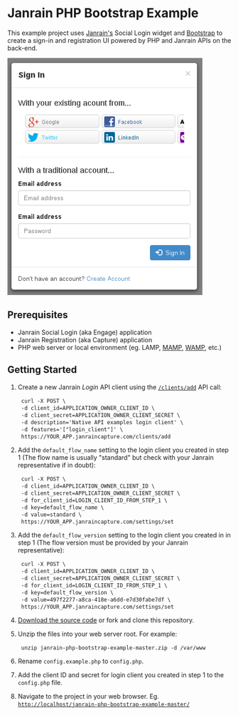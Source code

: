 Janrain PHP Bootstrap Example
=============================

This example project uses [Janrain's](http://janrain.com) Social Login widget
and [Bootstrap](http://getbootstrap.com) to create a sign-in and registration UI
powered by PHP and Janrain APIs on the back-end.

![Screenshot](https://github.com/JanrainMicah/janrain-php-bootstrap-example/blob/master/screenshot.png)

Prerequisites
-------------

* Janrain Social Login (aka Engage) application
* Janrain Registration (aka Capture) application
* PHP web server or local environment (eg. LAMP,
  [MAMP](https://www.mamp.info/en/), [WAMP](http://www.wampserver.com/en/), etc.)


Getting Started
---------------

1. Create a new Janrain *Login* API client using the
   [`/clients/add`](http://developers.janrain.com/rest-api/methods/api-client-configuration/clients/add-3/)
   API call:

        curl -X POST \
        -d client_id=APPLICATION_OWNER_CLIENT_ID \
        -d client_secret=APPLICATION_OWNER_CLIENT_SECRET \
        -d description='Native API examples login client' \
        -d features='["login_client"]' \
        https://YOUR_APP.janraincapture.com/clients/add

2. Add the `default_flow_name` setting to the login client you created in step
   1 (The flow name is usually "standard" but check with your Janrain
   representative if in doubt):

        curl -X POST \
        -d client_id=APPLICATION_OWNER_CLIENT_ID \
        -d client_secret=APPLICATION_OWNER_CLIENT_SECRET \
        -d for_client_id=LOGIN_CLIENT_ID_FROM_STEP_1 \
        -d key=default_flow_name \
        -d value=standard \
        https://YOUR_APP.janraincapture.com/settings/set

3. Add the `default_flow_version` setting to the login client you created in
   in step 1 (The flow version must be provided by your Janrain representative):

        curl -X POST \
        -d client_id=APPLICATION_OWNER_CLIENT_ID \
        -d client_secret=APPLICATION_OWNER_CLIENT_SECRET \
        -d for_client_id=LOGIN_CLIENT_ID_FROM_STEP_1 \
        -d key=default_flow_version \
        -d value=497f2277-a8ca-418e-a6dd-e7d30fabe7df \
        https://YOUR_APP.janraincapture.com/settings/set

4. [Download the source code](https://github.com/JanrainMicah/janrain-php-bootstrap-example/archive/master.zip)
   or fork and clone this repository.

5. Unzip the files into your web server root. For example:

        unzip janrain-php-bootstrap-example-master.zip -d /var/www

6. Rename `config.example.php` to `config.php`.

7. Add the client ID and secret for login client you created in step 1 to the
   `config.php` file.

8. Navigate to the project in your web browser. Eg.
   [`http://localhost/janrain-php-bootstrap-example-master/`](http://localhost/janrain-php-bootstrap-example-master/)